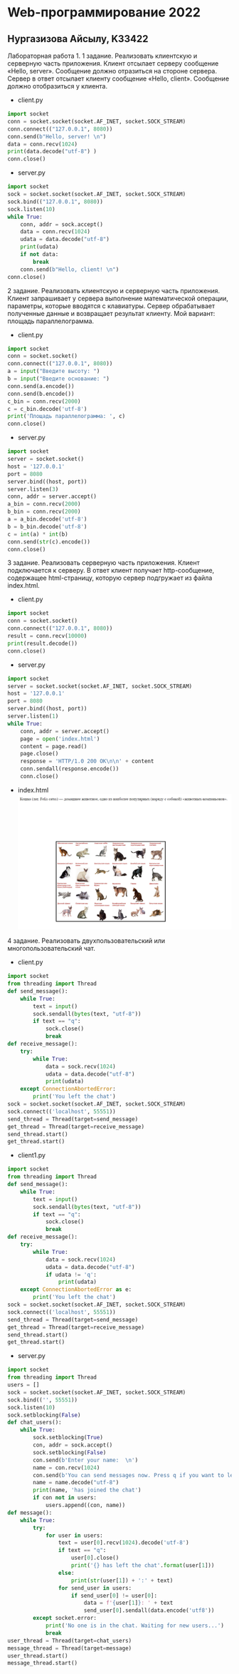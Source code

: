 Web-программирование 2022
========================
Нургазизова Айсылу, K33422
-------------------------
Лабораторная работа 1.
1 задание.
Реализовать клиентскую и серверную часть приложения. Клиент отсылает серверу
сообщение «Hello, server». Сообщение должно отразиться на стороне сервера.
Сервер в ответ отсылает клиенту сообщение «Hello, client». Сообщение должно
отобразиться у клиента.
- client.py 
```python
import socket
conn = socket.socket(socket.AF_INET, socket.SOCK_STREAM)
conn.connect(("127.0.0.1", 8080))
conn.send(b"Hello, server! \n")
data = conn.recv(1024)
print(data.decode("utf-8") )
conn.close()
```
- server.py
```python
import socket
sock = socket.socket(socket.AF_INET, socket.SOCK_STREAM)
sock.bind(("127.0.0.1", 8080))
sock.listen(10)
while True:
    conn, addr = sock.accept()
    data = conn.recv(1024)
    udata = data.decode("utf-8")
    print(udata)
    if not data:
        break
    conn.send(b"Hello, client! \n")
conn.close()
```
2 задание.
Реализовать клиентскую и серверную часть приложения. Клиент запрашивает у
сервера выполнение математической операции, параметры, которые вводятся с
клавиатуры. Сервер обрабатывает полученные данные и возвращает результат
клиенту. Мой вариант: площадь параллелограмма.
- client.py
```python
import socket
conn = socket.socket()
conn.connect(("127.0.0.1", 8080))
a = input("Введите высоту: ")
b = input("Введите основание: ")
conn.send(a.encode())
conn.send(b.encode())
c_bin = conn.recv(2000)
c = c_bin.decode('utf-8')
print('Площадь параллелограмма: ', c)
conn.close()
```
- server.py
```python
import socket
server = socket.socket()
host = '127.0.0.1'
port = 8080
server.bind((host, port))
server.listen(3)
conn, addr = server.accept()
a_bin = conn.recv(2000)
b_bin = conn.recv(2000)
a = a_bin.decode('utf-8')
b = b_bin.decode('utf-8')
c = int(a) * int(b)
conn.send(str(c).encode())
conn.close()
```
3 задание.
Реализовать серверную часть приложения. Клиент подключается к серверу. В ответ
клиент получает http-сообщение, содержащее html-страницу, которую сервер
подгружает из файла index.html.
- client.py
```python
import socket
conn = socket.socket()
conn.connect(("127.0.0.1", 8080))
result = conn.recv(10000)
print(result.decode())
conn.close()
```
- server.py
```python
import socket
server = socket.socket(socket.AF_INET, socket.SOCK_STREAM)
host = '127.0.0.1'
port = 8080
server.bind((host, port))
server.listen(1)
while True:
    conn, addr = server.accept()
    page = open('index.html')
    content = page.read()
    page.close()
    response = 'HTTP/1.0 200 OK\n\n' + content
    conn.sendall(response.encode())
    conn.close()
```
- index.html
![Скриншот сайта](students/K33422/Nurgazizova_Aisylu/Lr_1/task3/site.png)

4 задание.
Реализовать двухпользовательский или многопользовательский чат.
- client.py
```python
import socket
from threading import Thread
def send_message():
    while True:
        text = input()
        sock.sendall(bytes(text, "utf-8"))
        if text == "q":
            sock.close()
            break
def receive_message():
    try:
        while True:
            data = sock.recv(1024)
            udata = data.decode("utf-8")
            print(udata)
    except ConnectionAbortedError:
        print('You left the chat')
sock = socket.socket(socket.AF_INET, socket.SOCK_STREAM)
sock.connect(('localhost', 55551))
send_thread = Thread(target=send_message)
get_thread = Thread(target=receive_message)
send_thread.start()
get_thread.start()
```
- client1.py
```python
import socket
from threading import Thread
def send_message():
    while True:
        text = input()
        sock.sendall(bytes(text, "utf-8"))
        if text == "q":
            sock.close()
            break
def receive_message():
    try:
        while True:
            data = sock.recv(1024)
            udata = data.decode("utf-8")
            if udata != 'q':
                print(udata)
    except ConnectionAbortedError as e:
        print('You left the chat')
sock = socket.socket(socket.AF_INET, socket.SOCK_STREAM)
sock.connect(('localhost', 55551))
send_thread = Thread(target=send_message)
get_thread = Thread(target=receive_message)
send_thread.start()
get_thread.start()
```
- server.py
```python
import socket
from threading import Thread
users = []
sock = socket.socket(socket.AF_INET, socket.SOCK_STREAM)
sock.bind(('', 55551))
sock.listen(10)
sock.setblocking(False)
def chat_users():
    while True:
        sock.setblocking(True)
        con, addr = sock.accept()
        sock.setblocking(False)
        con.send(b'Enter your name:  \n')
        name = con.recv(1024)
        con.send(b'You can send messages now. Press q if you want to leave the chat.  \n')
        name = name.decode("utf-8")
        print(name, 'has joined the chat')
        if con not in users:
            users.append((con, name))
def message():
    while True:
        try:
            for user in users:
                text = user[0].recv(1024).decode('utf-8')
                if text == "q":
                    user[0].close()
                    print('{} has left the chat'.format(user[1]))
                else:
                    print(str(user[1]) + ':' + text)
                for send_user in users:
                    if send_user[0] != user[0]:
                        data = f'{user[1]}: ' + text
                        send_user[0].sendall(data.encode('utf8'))
        except socket.error:
            print('No one is in the chat. Waiting for new users...')
            break
user_thread = Thread(target=chat_users)
message_thread = Thread(target=message)
user_thread.start()
message_thread.start()
```